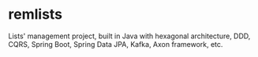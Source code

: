 # remlists
Lists' management project, built in Java with hexagonal architecture, DDD, CQRS, Spring Boot, Spring Data JPA, Kafka, Axon framework, etc.
